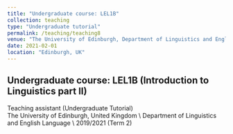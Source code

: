 ```yaml
---
title: "Undergraduate course: LEL1B"
collection: teaching
type: "Undergraduate tutorial"
permalink: /teaching/teaching8
venue: "The University of Edinburgh, Department of Linguistics and English Language"
date: 2021-02-01
location: "Edinburgh, UK"
---
```

## Undergraduate course: LEL1B (Introduction to Linguistics part II)
Teaching assistant (Undergraduate Tutorial)  
The University of Edinburgh, United Kingdom  \\
Department of Linguistics and English Language \\
2019/2021 (Term 2)
